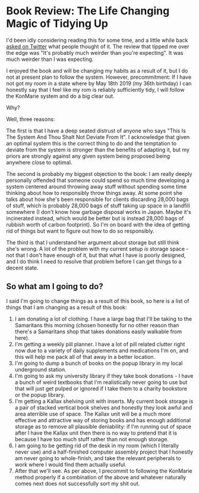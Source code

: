 # Book Review: The Life Changing Magic of Tidying Up

I'd been idly considering reading this for some time, and a little while back [asked on Twitter](https://twitter.com/DRMacIver/status/1052476190080913408) what people thought of it.
The review that tipped me over the edge was "It's probably much weirder than you're expecting". It was much weirder than I was expecting.

I enjoyed the book and will be changing my habits as a result of it, but I do not at present plan to follow the system.
However, precommitment: If I have not got my room in a state where by May 18th 2019 (my 36th birthday) I can honestly say that I feel like my rom is reliably sufficiently tidy, I will follow the KonMarie system and do a big clear out.

Why?

Well, three reasons:

The first is that I have a deep seated distrust of anyone who says "This Is The System And Thou Shalt Not Deviate From It".
I acknowledge that given an optimal system this is the correct thing to do and the temptation to deviate from the system is stronger than the benefits of adapting it,
but my priors are strongly against any given system being proposed being anywhere close to optimal.

The second is probably my biggest objection to the book: I am really deeply personally offended that someone could spend so much time developing a system centered around throwing away stuff without spending some time thinking about how to responsibly throw things away. At some point she talks about how she's been responsible for clients discarding 28,000 bags of stuff, which is probably 28,000 bags of stuff taking up space in a landfill somewhere (I don't know how garbage disposal works in Japan. Maybe it's incinerated instead, which would be better but is instead 28,000 bags of rubbish worth of carbon footprint). So I'm on board with the idea of getting rid of things but want to figure out how to do so responsibly.

The third is that I understand her argument about storage but still think she's wrong. A lot of the problem with my current setup *is* storage space - not that I don't have enough of it, but that what I have is poorly designed, and I do think I need to resolve that problem before I can get things to a decent state.

## So what am I going to do?

I said I'm going to change things as a result of this book, so here is a list of things that I am changing as a result of this book:

1. I am donating a lot of clothing. I have a large bag that I'll be taking to the Samaritans this morning (chosen honestly for no other reason than there's a Samaritans shop that takes donations easily walkable from here).
2. I'm getting a weekly pill planner. I have a lot of pill related clutter right now due to a variety of daily supplements and medications I'm on, and this will help me pack all of that away in a better location.
3. I'm going to dump a bunch of books on the popup library in my local underground station.
4. I'm going to ask my university library if they take book donations - I have a bunch of weird textbooks that I'm realistically never going to use but that will just get pulped or ignored if I take them to a charity bookstore or the popup library.
5. I'm getting a Kallax shelving unit with inserts. My current book storage is a pair of stacked vertical book shelves and honestly they look awful and area  aterrible use of space. The Kallax unit will be a much more effective and attractive way of storing books and has enough additional storage as to remove all plausible deniability: if I'm running out of space after I have the Kallax unit then there is no way to pretend that it is because I have too much stuff rather than not enough storage.
6. I am going to be getting rid of the desk in my room (which I literally never use) and a half-finished computer assembly project that I honestly am never going to whole-finish, and take the relevant peripherals to work where I would find them actually useful.
7. After that we'll see. As per above, I precommit to following the KonMarie method properly if a combination of the above and whatever naturally comes next does not successfully sort my shit out.

